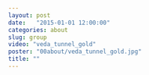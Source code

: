 ```yaml
---
layout: post
date:   "2015-01-01 12:00:00"
categories: about
slug: group
video: "veda_tunnel_gold"
poster: "00about/veda_tunnel_gold.jpg"
title: ""
---
```


